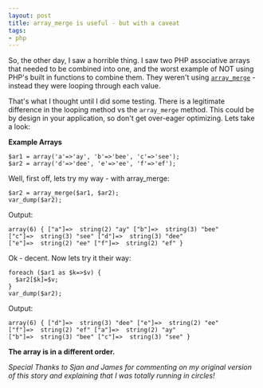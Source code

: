 ```yaml
---
layout: post
title: array_merge is useful - but with a caveat
tags:
- php
---
```

So, the other day, I saw a horrible thing.  I saw two PHP associative arrays that needed to be combined into one, and the worst example of NOT using PHP's built in functions to combine them.  They weren't using [`array_merge`](http://php.net/array_merge) - instead they were looping through each value.

That's what I thought until I did some testing.  There is a legitimate difference in the looping method vs the `array_merge` method.  This could be by design in your application, so don't get over-eager optimizing.  Lets take a look:

**Example Arrays**

```php?start_inline=1
$ar1 = array('a'=>'ay', 'b'=>'bee', 'c'=>'see');
$ar2 = array('d'=>'dee', 'e'=>'ee', 'f'=>'ef');
```

Well, first off, lets try my way - with array_merge:

```php?start_inline=1
$ar2 = array_merge($ar1, $ar2);
var_dump($ar2);
```

Output:
    
    array(6) { ["a"]=>  string(2) "ay" ["b"]=>  string(3) "bee"
    ["c"]=>  string(3) "see" ["d"]=>  string(3) "dee"
    ["e"]=>  string(2) "ee" ["f"]=>  string(2) "ef" }

Ok - decent.  Now lets try it their way:

```php?start_inline=1
foreach ($ar1 as $k=>$v) {
  $ar2[$k]=$v;
}
var_dump($ar2);
```

Output: 

    array(6) { ["d"]=>  string(3) "dee" ["e"]=>  string(2) "ee"
    ["f"]=>  string(2) "ef" ["a"]=>  string(2) "ay"
    ["b"]=>  string(3) "bee" ["c"]=>  string(3) "see" }

**The array is in a different order.**

_Special Thanks to Sjan and James for commenting on my original version of this story and explaining that I was totally running in circles!_
